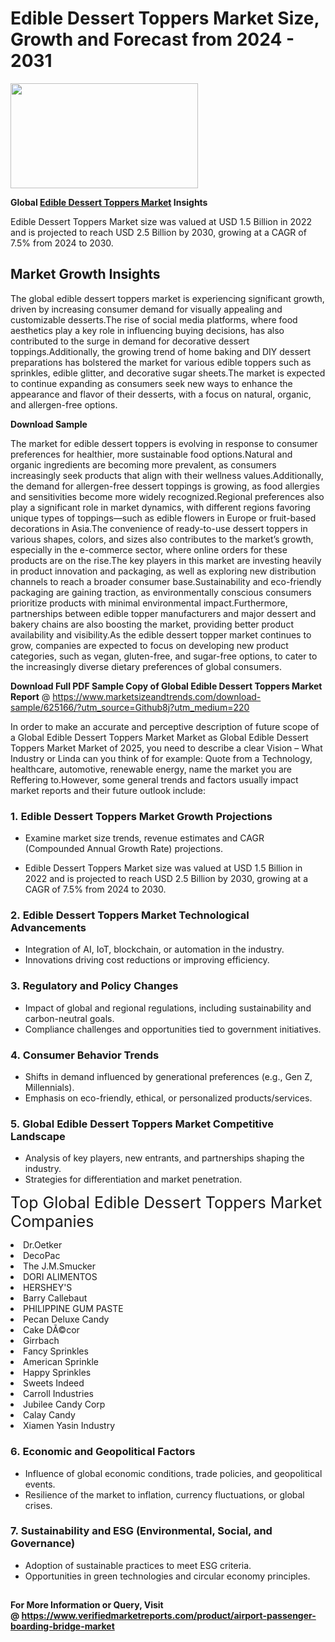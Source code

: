 <H1>Edible Dessert Toppers Market Size, Growth and Forecast from 2024 - 2031</H1><img class="aligncenter size-medium wp-image-584254" src="https://thirdeyenews.in/wp-content/uploads/2024/09/Global-Market-Research-300x168.jpeg" alt="" width="300" height="168" /><p><strong>Global&nbsp;<a href="https://www.marketsizeandtrends.com/download-sample/625166/?utm_source=Github8j?utm_medium=220">Edible Dessert Toppers Market</a> Insights</strong></p><p>Edible Dessert Toppers Market size was valued at USD 1.5 Billion in 2022 and is projected to reach USD 2.5 Billion by 2030, growing at a CAGR of 7.5% from 2024 to 2030.</p><p><h2>Market Growth Insights</h2> <p>The global edible dessert toppers market is experiencing significant growth, driven by increasing consumer demand for visually appealing and customizable desserts.The rise of social media platforms, where food aesthetics play a key role in influencing buying decisions, has also contributed to the surge in demand for decorative dessert toppings.Additionally, the growing trend of home baking and DIY dessert preparations has bolstered the market for various edible toppers such as sprinkles, edible glitter, and decorative sugar sheets.The market is expected to continue expanding as consumers seek new ways to enhance the appearance and flavor of their desserts, with a focus on natural, organic, and allergen-free options.</p> <p><strong>Download Sample</strong></p> <p>The market for edible dessert toppers is evolving in response to consumer preferences for healthier, more sustainable food options.Natural and organic ingredients are becoming more prevalent, as consumers increasingly seek products that align with their wellness values.Additionally, the demand for allergen-free dessert toppings is growing, as food allergies and sensitivities become more widely recognized.Regional preferences also play a significant role in market dynamics, with different regions favoring unique types of toppings—such as edible flowers in Europe or fruit-based decorations in Asia.The convenience of ready-to-use dessert toppers in various shapes, colors, and sizes also contributes to the market’s growth, especially in the e-commerce sector, where online orders for these products are on the rise.The key players in this market are investing heavily in product innovation and packaging, as well as exploring new distribution channels to reach a broader consumer base.Sustainability and eco-friendly packaging are gaining traction, as environmentally conscious consumers prioritize products with minimal environmental impact.Furthermore, partnerships between edible topper manufacturers and major dessert and bakery chains are also boosting the market, providing better product availability and visibility.As the edible dessert topper market continues to grow, companies are expected to focus on developing new product categories, such as vegan, gluten-free, and sugar-free options, to cater to the increasingly diverse dietary preferences of global consumers.</p> <p><span class=""><strong>Download Full PDF Sample Copy of Global Edible Dessert Toppers Market Report</strong> @ <a href="https://www.marketsizeandtrends.com/download-sample/625166/?utm_source=Github8j?utm_medium=220" target="_blank">https://www.marketsizeandtrends.com/download-sample/625166/?utm_source=Github8j?utm_medium=220</a></span></p><p>In order to make an accurate and perceptive description of future scope of a Global&nbsp;Edible Dessert Toppers Market Market as Global&nbsp;Edible Dessert Toppers Market Market of 2025, you need to describe a clear Vision &ndash; What Industry or Linda can you think of for example: Quote from a Technology, healthcare, automotive, renewable energy, name the market you are Reffering to.However, some general trends and factors usually impact market reports and their future outlook include:</p><h3>1.&nbsp;<strong>Edible Dessert Toppers Market Growth Projections</strong></h3><ul><li>Examine market size trends, revenue estimates and CAGR (Compounded Annual Growth Rate) projections.</li><li><p>Edible Dessert Toppers Market size was valued at USD 1.5 Billion in 2022 and is projected to reach USD 2.5 Billion by 2030, growing at a CAGR of 7.5% from 2024 to 2030.</p></li></ul><h3>2.&nbsp;<strong>Edible Dessert Toppers Market Technological Advancements</strong></h3><ul><li>Integration of AI, IoT, blockchain, or automation in the industry.</li><li>Innovations driving cost reductions or improving efficiency.</li></ul><h3>3.&nbsp;<strong>Regulatory and Policy Changes</strong></h3><ul><li>Impact of global and regional regulations, including sustainability and carbon-neutral goals.</li><li>Compliance challenges and opportunities tied to government initiatives.</li></ul><h3>4.&nbsp;<strong>Consumer Behavior Trends</strong></h3><ul><li>Shifts in demand influenced by generational preferences (e.g., Gen Z, Millennials).</li><li>Emphasis on eco-friendly, ethical, or personalized products/services.</li></ul><h3>5.&nbsp;<strong>Global Edible Dessert Toppers Market Competitive Landscape</strong></h3><ul><li>Analysis of key players, new entrants, and partnerships shaping the industry.</li><li>Strategies for differentiation and market penetration.</li></ul><p data-pm-slice="1 1 []"><span style="color: inherit; font-family: inherit; font-size: 25px;">Top Global Edible Dessert Toppers Market Companies</span></p><div class="" data-test-id=""><p><li>Dr.Oetker</li><li> DecoPac</li><li> The J.M.Smucker</li><li> DORI ALIMENTOS</li><li> HERSHEY'S</li><li> Barry Callebaut</li><li> PHILIPPINE GUM PASTE</li><li> Pecan Deluxe Candy</li><li> Cake DÃ©cor</li><li> Girrbach</li><li> Fancy Sprinkles</li><li> American Sprinkle</li><li> Happy Sprinkles</li><li> Sweets Indeed</li><li> Carroll Industries</li><li> Jubilee Candy Corp</li><li> Calay Candy</li><li> Xiamen Yasin Industry</li></p></div><h3>6.&nbsp;<strong>Economic and Geopolitical Factors</strong></h3><ul><li>Influence of global economic conditions, trade policies, and geopolitical events.</li><li>Resilience of the market to inflation, currency fluctuations, or global crises.</li></ul><h3>7.&nbsp;<strong>Sustainability and ESG (Environmental, Social, and Governance)</strong></h3><ul><li>Adoption of sustainable practices to meet ESG criteria.</li><li>Opportunities in green technologies and circular economy principles.</li></ul><h2><strong style="font-size: 14px;">For More Information or Query, Visit @&nbsp;</strong><a style="background-color: #ffffff; font-size: 14px;" href="https://www.marketsizeandtrends.com/report/edible-dessert-toppers-market/" target="_blank">https://www.verifiedmarketreports.com/product/airport-passenger-boarding-bridge-market</a></h2>